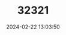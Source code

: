 ---
title: "32321"
category: "Carya sinensis"
draft: false
date: 2024-02-22 13:03:50
languages:
  English: ["Chinese Hickory"]
  Vietnamese: ["Cho Dai"]
  Chinese: ["Huihetao"]
---